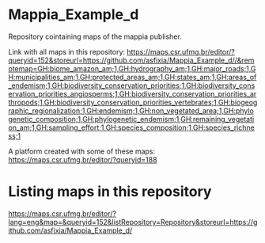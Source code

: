 # Mappia_Example_d
Repository cointaining maps of the mappia publisher.

Link with all maps in this repository: https://maps.csr.ufmg.br/editor/?queryid=152&storeurl=https://github.com/asfixia/Mappia_Example_d//&remotemap=GH:biome_amazon_am;1,GH:hydrography_am;1,GH:major_roads;1,GH:municipalities_am;1,GH:protected_areas_am;1,GH:states_am;1,GH:areas_of_endemism;1,GH:biodiversity_conservation_priorities;1,GH:biodiversity_conservation_priorities_angiosperms;1,GH:biodiversity_conservation_priorities_arthropods;1,GH:biodiversity_conservation_priorities_vertebrates;1,GH:biogeographic_regionalization;1,GH:endemism;1,GH:non_vegetated_area;1,GH:phylogenetic_composition;1,GH:phylogenetic_endemism;1,GH:remaining_vegetation_am;1,GH:sampling_effort;1,GH:species_composition;1,GH:species_richness;1

A platform created with some of these maps: https://maps.csr.ufmg.br/editor/?queryid=188

# Listing maps in this repository

https://maps.csr.ufmg.br/editor/?lang=eng&map=&queryid=152&listRepository=Repository&storeurl=https://github.com/asfixia/Mappia_Example_d/
